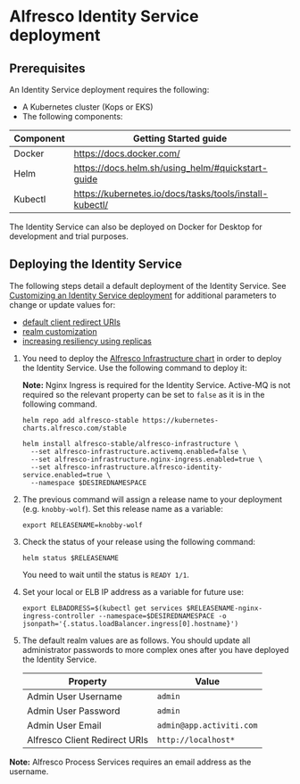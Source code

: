 # Alfresco Identity Service deployment

## Prerequisites
An Identity Service deployment requires the following:

* A Kubernetes cluster (Kops or EKS)
* The following components:

|Component  |Getting Started guide                                    |
|-----------|---------------------------------------------------------|
|Docker     |https://docs.docker.com/                                 |
|Helm       |https://docs.helm.sh/using_helm/#quickstart-guide        |
|Kubectl    |https://kubernetes.io/docs/tasks/tools/install-kubectl/  |

The Identity Service can also be deployed on Docker for Desktop for development and trial purposes.

## Deploying the Identity Service
The following steps detail a default deployment of the Identity Service. See [Customizing an Identity Service deployment](./is-customize.md) for additional parameters to change or update values for:

* [default client redirect URIs](./is-customize.md#client-redirect-uris)
* [realm customization](./is-customize.md#customizing-the-realm)
* [increasing resiliency using replicas](./is-customize.md#replicas)

1. You need to deploy the [Alfresco Infrastructure chart](https://github.com/Alfresco/alfresco-infrastructure-deployment#1-deploy-the-infrastructure-charts) in order to deploy the Identity Service. Use the following command to deploy it:

   **Note:** Nginx Ingress is required for the Identity Service. Active-MQ is not required so the relevant property can be set to ``false`` as it is in the following command.
   
   ```
   helm repo add alfresco-stable https://kubernetes-charts.alfresco.com/stable

   helm install alfresco-stable/alfresco-infrastructure \
     --set alfresco-infrastructure.activemq.enabled=false \
     --set alfresco-infrastructure.nginx-ingress.enabled=true \
     --set alfresco-infrastructure.alfresco-identity-service.enabled=true \
     --namespace $DESIREDNAMESPACE
   ```

2. The previous command will assign a release name to your deployment (e.g. ``knobby-wolf``). Set this release name as a variable:

   ```
   export RELEASENAME=knobby-wolf
   ```

3. Check the status of your release using the following command:

	```
	helm status $RELEASENAME
	```
	
	You need to wait until the status is ``READY 1/1``.

4. Set your local or ELB IP address as a variable for future use:

	```
	export ELBADDRESS=$(kubectl get services $RELEASENAME-nginx-ingress-controller --namespace=$DESIREDNAMESPACE -o jsonpath='{.status.loadBalancer.ingress[0].hostname}')
	```

5. The default realm values are as follows. You should update all administrator passwords to more complex ones after you have deployed the Identity Service.

	| Property                      | Value                    |
	| ----------------------------- | ------------------------ |
	| Admin User Username           | `admin`                  |
	| Admin User Password           | `admin`                  |
	| Admin User Email              | `admin@app.activiti.com` |
	| Alfresco Client Redirect URIs | `http://localhost*`      |

**Note:** Alfresco Process Services requires an email address as the username.

